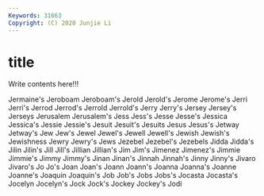 ```yaml
---
Keywords: 31663
Copyright: (C) 2020 Junjie Li
---
```


# title

Write contents here!!!

Jermaine's 
Jeroboam 
Jeroboam's 
Jerold
Jerold's 
Jerome 
Jerome's 
Jerri 
Jerri's 
Jerrod 
Jerrod's 
Jerrold 
Jerrold's 
Jerry
Jerry's 
Jersey 
Jersey's 
Jerseys 
Jerusalem 
Jerusalem's 
Jess 
Jess's 
Jesse 
Jesse's
Jessica 
Jessica's 
Jessie 
Jessie's 
Jesuit 
Jesuit's 
Jesuits 
Jesus 
Jesus's 
Jetway
Jetway's 
Jew 
Jew's 
Jewel 
Jewel's 
Jewell 
Jewell's 
Jewish 
Jewish's 
Jewishness
Jewry 
Jewry's 
Jews 
Jezebel 
Jezebel's 
Jezebels 
Jidda 
Jidda's 
Jilin 
Jilin's
Jill 
Jill's 
Jillian 
Jillian's 
Jim 
Jim's 
Jimenez 
Jimenez's 
Jimmie 
Jimmie's
Jimmy 
Jimmy's 
Jinan 
Jinan's 
Jinnah 
Jinnah's 
Jinny 
Jinny's 
Jivaro 
Jivaro's
Jo 
Jo's 
Joan 
Joan's 
Joann 
Joann's 
Joanna 
Joanna's 
Joanne 
Joanne's
Joaquin 
Joaquin's 
Job 
Job's 
Jobs 
Jobs's 
Jocasta 
Jocasta's 
Jocelyn 
Jocelyn's
Jock 
Jock's 
Jockey 
Jockey's 
Jodi 
